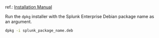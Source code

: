 ref.: [Installation Manual](https://docs.splunk.com/Documentation/Splunk/9.4.0/Installation/InstallonLinux)

Run the `dpkg` installer with the Splunk Enterprise Debian package name as an argument.
```Bash
dpkg -i splunk_package_name.deb
```